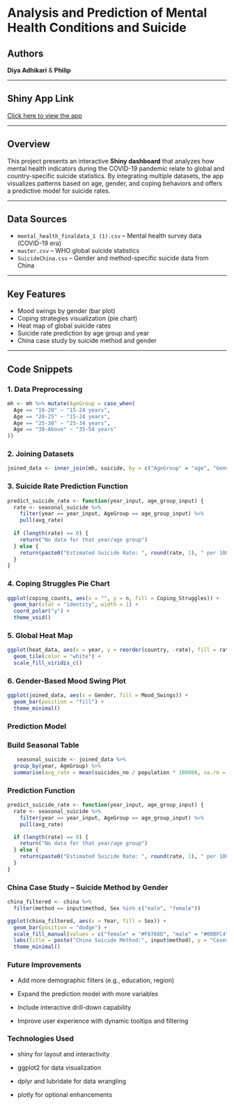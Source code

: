 # Analysis and Prediction of Mental Health Conditions and Suicide


## Authors
**Diya Adhikari** & **Philip**

---

##  Shiny App Link
[Click here to view the app](https://diya11.shinyapps.io/finalproject/)

---

## Overview

This project presents an interactive **Shiny dashboard** that analyzes how mental health indicators during the COVID-19 pandemic relate to global and country-specific suicide statistics. By integrating multiple datasets, the app visualizes patterns based on age, gender, and coping behaviors and offers a predictive model for suicide rates.

---

## Data Sources

- `mental_health_finaldata_1 (1).csv` – Mental health survey data (COVID-19 era)
- `master.csv` – WHO global suicide statistics
- `SuicideChina.csv` – Gender and method-specific suicide data from China

---

##  Key Features

- Mood swings by gender (bar plot)
- Coping strategies visualization (pie chart)
- Heat map of global suicide rates
- Suicide rate prediction by age group and year
- China case study by suicide method and gender

---

##  Code Snippets

### 1. Data Preprocessing

```r
mh <- mh %>% mutate(AgeGroup = case_when(
  Age == "16-20" ~ "15-24 years",
  Age == "20-25" ~ "15-24 years",
  Age == "25-30" ~ "25-34 years",
  Age == "30-Above" ~ "35-54 years"
))
```
### 2. Joining Datasets 

```r
joined_data <- inner_join(mh, suicide, by = c("AgeGroup" = "age", "Gender" = "sex"))
```

### 3. Suicide Rate Prediction Function 

```r
predict_suicide_rate <- function(year_input, age_group_input) {
  rate <- seasonal_suicide %>%
    filter(year == year_input, AgeGroup == age_group_input) %>%
    pull(avg_rate)
  
  if (length(rate) == 0) {
    return("No data for that year/age group")
  } else {
    return(paste0("Estimated Suicide Rate: ", round(rate, 1), " per 100k"))
  }
}
```
### 4. Coping Struggles Pie Chart 

```r
ggplot(coping_counts, aes(x = "", y = n, fill = Coping_Struggles)) +
  geom_bar(stat = "identity", width = 1) +
  coord_polar("y") +
  theme_void()

```
### 5. Global Heat Map

```r
ggplot(heat_data, aes(x = year, y = reorder(country, -rate), fill = rate)) +
  geom_tile(color = "white") +
  scale_fill_viridis_c()
```
### 6.  Gender-Based Mood Swing Plot

```r
ggplot(joined_data, aes(x = Gender, fill = Mood_Swings)) +
  geom_bar(position = "fill") +
  theme_minimal()

```
### Prediction Model

   ### Build Seasonal Table
```r
   seasonal_suicide <- joined_data %>%
  group_by(year, AgeGroup) %>%
  summarise(avg_rate = mean(suicides_no / population * 100000, na.rm = TRUE), .groups = "drop")
```
### Prediction Function
```r
predict_suicide_rate <- function(year_input, age_group_input) {
  rate <- seasonal_suicide %>%
    filter(year == year_input, AgeGroup == age_group_input) %>%
    pull(avg_rate)

  if (length(rate) == 0) {
    return("No data for that year/age group")
  } else {
    return(paste0("Estimated Suicide Rate: ", round(rate, 1), " per 100k"))
  }
}

```

### China Case Study – Suicide Method by Gender
```r
china_filtered <- china %>%
  filter(method == input$method, Sex %in% c("male", "female"))

ggplot(china_filtered, aes(x = Year, fill = Sex)) +
  geom_bar(position = "dodge") +
  scale_fill_manual(values = c("female" = "#F8766D", "male" = "#00BFC4")) +
  labs(title = paste("China Suicide Method:", input$method), y = "Cases", fill = "Gender") +
  theme_minimal()
```

### Future Improvements
- Add more demographic filters (e.g., education, region)

- Expand the prediction model with more variables

- Include interactive drill-down capability

- Improve user experience with dynamic tooltips and filtering


### Technologies Used

- shiny for layout and interactivity

- ggplot2 for data visualization

- dplyr and lubridate for data wrangling

- plotly for optional enhancements



